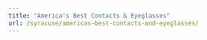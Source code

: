 ```yaml
---
title: "America's Best Contacts & Eyeglasses"
url: /syracuse/americas-best-contacts-and-eyeglasses/
---
```

